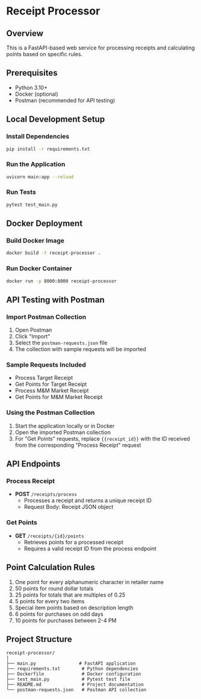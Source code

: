 # Receipt Processor

## Overview
This is a FastAPI-based web service for processing receipts and calculating points based on specific rules.

## Prerequisites
- Python 3.10+
- Docker (optional)
- Postman (recommended for API testing)

## Local Development Setup

### Install Dependencies
```bash
pip install -r requirements.txt
```

### Run the Application
```bash
uvicorn main:app --reload
```

### Run Tests
```bash
pytest test_main.py
```

## Docker Deployment

### Build Docker Image
```bash
docker build -t receipt-processor .
```

### Run Docker Container
```bash
docker run -p 8000:8000 receipt-processor
```

## API Testing with Postman

### Import Postman Collection
1. Open Postman
2. Click "Import" 
3. Select the `postman-requests.json` file
4. The collection with sample requests will be imported

### Sample Requests Included
- Process Target Receipt
- Get Points for Target Receipt
- Process M&M Market Receipt
- Get Points for M&M Market Receipt

### Using the Postman Collection
1. Start the application locally or in Docker
2. Open the imported Postman collection
3. For "Get Points" requests, replace `{{receipt_id}}` with the ID received from the corresponding "Process Receipt" request

## API Endpoints

### Process Receipt
- **POST** `/receipts/process`
  - Processes a receipt and returns a unique receipt ID
  - Request Body: Receipt JSON object

### Get Points
- **GET** `/receipts/{id}/points`
  - Retrieves points for a processed receipt
  - Requires a valid receipt ID from the process endpoint

## Point Calculation Rules
1. One point for every alphanumeric character in retailer name
2. 50 points for round dollar totals
3. 25 points for totals that are multiples of 0.25
4. 5 points for every two items
5. Special item points based on description length
6. 6 points for purchases on odd days
7. 10 points for purchases between 2-4 PM

## Project Structure
```
receipt-processor/
│
├── main.py                # FastAPI application
├── requirements.txt        # Python dependencies
├── Dockerfile              # Docker configuration
├── test_main.py            # Pytest test file
├── README.md               # Project documentation
└── postman-requests.json   # Postman API collection
```
